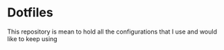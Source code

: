 # Dotfiles

This repository is mean to hold all the configurations that I use and would like to keep using

